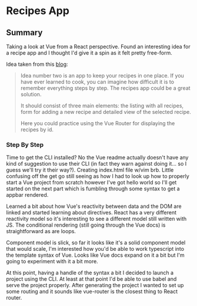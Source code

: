 # Recipes App

## Summary
Taking a look at Vue from a React perspective. Found an interesting idea for a recipe app and I thought I'd give it a spin as it felt pretty free-form.

Idea taken from this [blog](https://www.blog.duomly.com/vue-js-project-ideas-for-beginners/):

>Idea number two is an app to keep your recipes in one place. If you have ever learned to cook, you can imagine how difficult it is to remember everything steps by step. The recipes app could be a great solution.
>
>It should consist of three main elements: the listing with all recipes, form for adding a new recipe and detailed view of the selected recipe. 
>
>Here you could practice using the Vue Router for displaying the recipes by id. 

### Step By Step
Time to get the CLI installed? No the Vue readme actually doesn't have any kind of suggestion to use their CLI (in fact they warn against doing it... so I guess we'll try it their way?). Creating index.html file w/vim brb. Little confusing off the get go still seeing as how I had to look up how to properly start a Vue project from scratch however I've got hello world so I'll get started on the next part which is fumbling through some syntax to get a appbar rendered.

Learned a bit about how Vue's reactivity between data and the DOM are linked and started learning about directives. React has a very different reactivity model so it's interesting to see a different model still written with JS.
The conditional rendering (still going through the Vue docs) is straightforward as are loops.

Component model is slick, so far it looks like it's a solid component model that would scale, I'm interested how you'd be able to work typescript into the template syntax of Vue. Looks like Vue docs expand on it a bit but I'm going to experiment with it a bit more.

At this point, having a handle of the syntax a bit I decided to launch a project using the CLI. At least at that point I'd be able to use babel and serve the project properly. After generating the project I wanted to set up some routing and it sounds like vue-router is the closest thing to React router.
